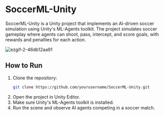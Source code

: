 # SoccerML-Unity

SoccerML-Unity is a Unity project that implements an AI-driven soccer simulation using Unity's ML-Agents toolkit. The project simulates soccer gameplay where agents can shoot, pass, intercept, and score goals, with rewards and penalties for each action.



![ezgif-2-46db12aa91](https://github.com/user-attachments/assets/45558a36-fd16-496f-b6d3-1150d7e912e4)


## How to Run

1. Clone the repository:
   ```bash
   git clone https://github.com/yourusername/SoccerML-Unity.git
2. Open the project in Unity Editor.
3. Make sure Unity's ML-Agents toolkit is installed.
4. Run the scene and observe AI agents competing in a soccer match.
